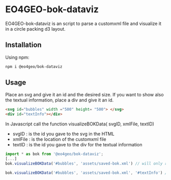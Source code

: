 # EO4GEO-bok-dataviz

EO4GEO-bok-dataviz is an script to parse a customxml file and visualize it in a circle packing d3 layout.

## Installation

Using npm: 

```bash
npm i @eo4geo/bok-dataviz
```

## Usage

Place an svg and give it an id and the desired size.
If you want to show also the textual information, place a div and give it an id.

```html
<svg id="bubbles" width ="500" height= "500"> </svg>
<div id="textInfo"></div>
```

In Javascript call the function visualizeBOKData( svgID, xmlFile, textID)

- svgID : is the id you gave to the svg in the HTML
- xmlFile : is the location of the customxml file 
- textID : is the id you gave to the div for the textual information


```javascript
import * as bok from '@eo4geo/bok-dataviz';
[...]
bok.visualizeBOKData('#bubbles', 'assets/saved-bok.xml') // will only render the graphical view

bok.visualizeBOKData('#bubbles', 'assets/saved-bok.xml', '#textInfo') // will render the graphical view and the textual view
```

